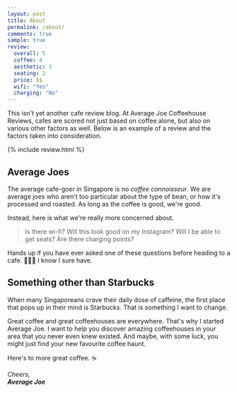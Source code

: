 ```yaml
---
layout: post
title: About
permalink: /about/
comments: true
sample: true
review:
  overall: 5
  coffee: 4
  aesthetic: 3
  seating: 2
  price: $$
  wifi: "Yes"
  charging: "No"
---
```


This isn't yet another cafe review blog. At Average Joe Coffeehouse Reviews, cafes are scored not just based on coffee alone, but also on various other factors as well. Below is an example of a review and the factors taken into consideration.

{% include review.html %}

## Average Joes
The average cafe-goer in Singapore is no _coffee connoisseur_. We are average joes who aren't too particular about the type of bean, or how it's processed and roasted. As long as the coffee is good, we're good.

Instead, here is what we're really more concerned about.

> Is there wi-fi? Will this look good on my Instagram? Will I be able to get seats? Are there charging points?

Hands up if you have ever asked one of these questions before heading to a cafe. 🙋🏻‍♂️ I know I sure have.

## Something other than Starbucks
When many Singaporeans crave their daily dose of caffeine, the first place that pops up in their mind is Starbucks. That is something I want to change.

Great coffee and great coffeehouses are everywhere. That's why I started Average Joe. I want to help you discover amazing coffeehouses in your area that you never even knew existed. And maybe, with some luck, you might just find your new favourite coffee haunt.

Here's to more great coffee. ☕️

_Cheers,<br>
**Average Joe**_